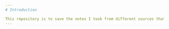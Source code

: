 ```yaml
---
# Introduction

This repository is to save the notes I took from different sources that helped me study about programming.
---
```

